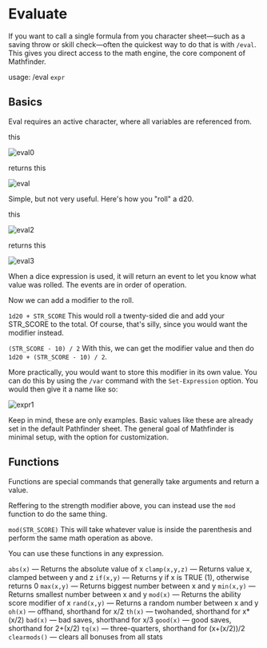 # Evaluate

If you want to call a single formula from you character sheet—such as a saving throw or skill check—often the quickest way to do that is with `/eval`. This gives you direct access to the math engine, the core component of Mathfinder.


usage: /eval `expr`


## Basics
Eval requires an active character, where all variables are referenced from.


this

![eval0](https://user-images.githubusercontent.com/10622391/192175946-1b211203-85bf-4692-a608-589583f42afc.jpg)

returns this

![eval](https://user-images.githubusercontent.com/10622391/192175963-8b599fc7-f4c0-4a7c-98d0-2c892625790d.jpg)


Simple, but not very useful. Here's how you "roll" a d20.

this

![eval2](https://user-images.githubusercontent.com/10622391/192176357-3de125da-d302-4e70-88f4-68d08486413a.jpg)

returns this

![eval3](https://user-images.githubusercontent.com/10622391/192176377-8c9d6eb2-4064-4734-984e-54b073662414.jpg)

When a dice expression is used, it will return an event to let you know what value was rolled. The events are in order of operation.

Now we can add a modifier to the roll.

  `1d20 + STR_SCORE` This would roll a twenty-sided die and add your STR_SCORE to the total. Of course, that's silly, since you would want the modifier instead.
  
  `(STR_SCORE - 10) / 2` With this, we can get the modifier value and then do `1d20 + (STR_SCORE - 10) / 2`.
  
  More practically, you would want to store this modifier in its own value. You can do this by using the `/var` command with the `Set-Expression` option. You would then give it a name like so:
  
  ![expr1](https://user-images.githubusercontent.com/10622391/192177394-3fcd6d21-d22e-4956-bec8-d6cb79a7bbc9.jpg)

Keep in mind, these are only examples. Basic values like these are already set in the default Pathfinder sheet. The general goal of Mathfinder is minimal setup, with the option for customization.


## Functions
Functions are special commands that generally take arguments and return a value.

Reffering to the strength modifier above, you can instead use the `mod` function to do the same thing.

`mod(STR_SCORE)` This will take whatever value is inside the parenthesis and perform the same math operation as above.

You can use these functions in any expression.

  `abs(x)` — Returns the absolute value of x
  `clamp(x,y,z)` — Returns value x, clamped between y and z
  `if(x,y)` — Returns y if x is TRUE (1), otherwise returns 0
  `max(x,y)` — Returns biggest number between x and y
  `min(x,y)` — Returns smallest number between x and y
  `mod(x)` — Returns the ability score modifier of x
  `rand(x,y)` — Returns a random number between x and y
  `oh(x)` — offhand, shorthand for x/2
  `th(x)` — twohanded, shorthand for x*(x/2)
  `bad(x)` — bad saves, shorthand for x/3
  `good(x)` — good saves, shorthand for 2+(x/2)
  `tq(x)` — three-quarters, shorthand for (x+(x/2))/2
  `clearmods()` — clears all bonuses from all stats
